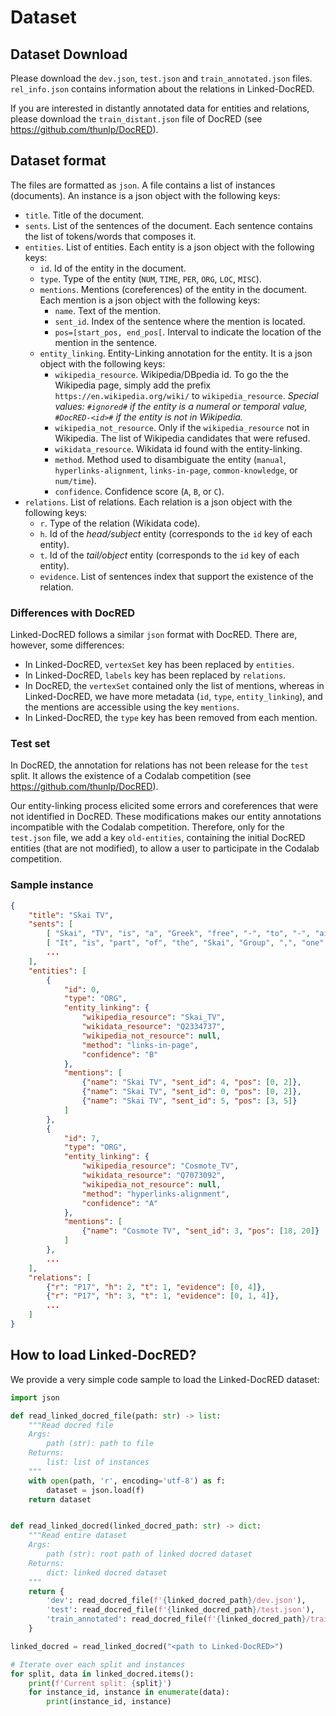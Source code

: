 # Dataset

## Dataset Download

Please download the `dev.json`, `test.json` and `train_annotated.json` files. `rel_info.json` contains information about the relations in Linked-DocRED.

If you are interested in distantly annotated data for entities and relations, please download the `train_distant.json` file of DocRED (see <https://github.com/thunlp/DocRED>).

## Dataset format

The files are formatted as `json`. A file contains a list of instances (documents). An instance is a json object with the following keys:

* `title`. Title of the document.
* `sents`. List of the sentences of the document. Each sentence contains the list of tokens/words that composes it.
* `entities`. List of entities. Each entity is a json object with the following keys:
    * `id`. Id of the entity in the document.
    * `type`. Type of the entity (`NUM`, `TIME`, `PER`, `ORG`, `LOC`, `MISC`).
    * `mentions`. Mentions (coreferences) of the entity in the document. Each mention is a json object with the following keys:
        * `name`. Text of the mention.
        * `sent_id`. Index of the sentence where the mention is located.
        * `pos=[start_pos, end_pos[`. Interval to indicate the location of the mention in the sentence.
    * `entity_linking`. Entity-Linking annotation for the entity. It is a json object with the following keys:
        * `wikipedia_resource`. Wikipedia/DBpedia id. To go the the Wikipedia page, simply add the prefix `https://en.wikipedia.org/wiki/` to `wikipedia_resource`. *Special values: `#ignored#` if the entity is a numeral or temporal value, `#DocRED-<id>#` if the entity is not in Wikipedia.*
        * `wikipedia_not_resource`. Only if the `wikipedia_resource` not in Wikipedia. The list of Wikipedia candidates that were refused.
        * `wikidata_resource`. Wikidata id found with the entity-linking.
        * `method`. Method used to disambiguate the entity (`manual`, `hyperlinks-alignment`, `links-in-page`, `common-knowledge`, or `num/time`).
        * `confidence`. Confidence score (`A`, `B`, or `C`).
* `relations`. List of relations. Each relation is a json object with the following keys:
    * `r`. Type of the relation (Wikidata code).
    * `h`. Id of the *head/subject* entity (corresponds to the `id` key of each entity).
    * `t`. Id of the *tail/object* entity (corresponds to the `id` key of each entity).
    * `evidence`. List of sentences index that support the existence of the relation.

### Differences with DocRED

Linked-DocRED follows a similar `json` format with DocRED. There are, however, some differences:

* In Linked-DocRED, `vertexSet` key has been replaced by `entities`.
* In Linked-DocRED, `labels` key has been replaced by `relations`.
* In DocRED, the `vertexSet` contained only the list of mentions, whereas in Linked-DocRED, we have more metadata (`id`, `type`, `entity_linking`), and the mentions are accessible using the key `mentions`.
* In Linked-DocRED, the `type` key has been removed from each mention.

### Test set

In DocRED, the annotation for relations has not been release for the `test` split. It allows the existence of a Codalab competition (see <https://github.com/thunlp/DocRED>).

Our entity-linking process elicited some errors and coreferences that were not identified in DocRED. These modifications makes our entity annotations incompatible with the Codalab competition. Therefore, only for the `test.json` file, we add a key `old-entities`, containing the initial DocRED entities (that are not modified), to allow a user to participate in the Codalab competition.

### Sample instance

```json
{
    "title": "Skai TV",
    "sents": [
        [ "Skai", "TV", "is", "a", "Greek", "free", "-", "to", "-", "air", "television", "network", "based", "in", "Piraeus", "."],
        [ "It", "is", "part", "of", "the", "Skai", "Group", ",", "one", "of", "the", "largest", "media", "groups", "in", "the", "country", "."],
        ...
    ],
    "entities": [
        {
            "id": 0,
            "type": "ORG",
            "entity_linking": {
                "wikipedia_resource": "Skai_TV",
                "wikidata_resource": "Q2334737",
                "wikipedia_not_resource": null,
                "method": "links-in-page",
                "confidence": "B"
            },
            "mentions": [
                {"name": "Skai TV", "sent_id": 4, "pos": [0, 2]},
                {"name": "Skai TV", "sent_id": 0, "pos": [0, 2]},
                {"name": "Skai TV", "sent_id": 5, "pos": [3, 5]}
            ]
        },
        {
            "id": 7,
            "type": "ORG",
            "entity_linking": {
                "wikipedia_resource": "Cosmote_TV",
                "wikidata_resource": "Q7073092",
                "wikipedia_not_resource": null,
                "method": "hyperlinks-alignment",
                "confidence": "A"
            },
            "mentions": [
                {"name": "Cosmote TV", "sent_id": 3, "pos": [18, 20]}
            ]
        },
        ...
    ],
    "relations": [
        {"r": "P17", "h": 2, "t": 1, "evidence": [0, 4]},
        {"r": "P17", "h": 3, "t": 1, "evidence": [0, 1, 4]},
        ...
    ]
}
```

## How to load Linked-DocRED?

We provide a very simple code sample to load the Linked-DocRED dataset:

```python
import json

def read_linked_docred_file(path: str) -> list:
    """Read docred file
    Args:
        path (str): path to file
    Returns:
        list: list of instances
    """
    with open(path, 'r', encoding='utf-8') as f:
        dataset = json.load(f)
    return dataset


def read_linked_docred(linked_docred_path: str) -> dict:
    """Read entire dataset
    Args:
        path (str): root path of linked docred dataset
    Returns:
        dict: linked docred dataset
    """
    return {
        'dev': read_docred_file(f'{linked_docred_path}/dev.json'),
        'test': read_docred_file(f'{linked_docred_path}/test.json'),
        'train_annotated': read_docred_file(f'{linked_docred_path}/train_annotated.json')
    }

linked_docred = read_linked_docred("<path to Linked-DocRED>")

# Iterate over each split and instances
for split, data in linked_docred.items():
    print(f'Current split: {split}')
    for instance_id, instance in enumerate(data):
        print(instance_id, instance)
```